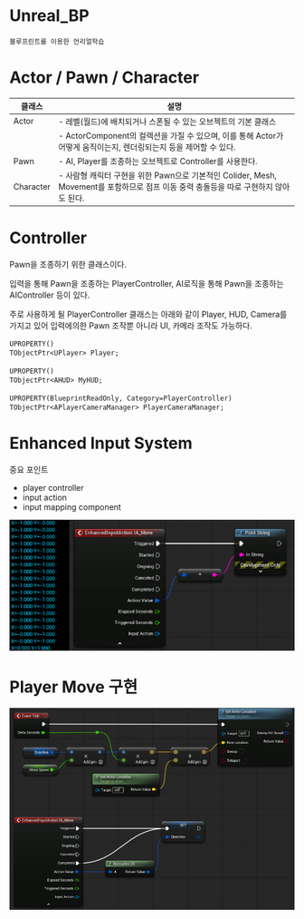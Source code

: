 # Unreal_BP

    블루프린트를 이용한 언리얼학습

# Actor / Pawn / Character

|클래스|설명|
|-|-|
|Actor|- 레벨(월드)에 배치되거나 스폰될 수 있는 오브젝트의 기본 클래스
||- ActorComponent의 컬렉션을 가질 수 있으며, 이를 통해 Actor가 어떻게 움직이는지, 렌더링되는지 등을 제어할 수 있다.|
|Pawn|- AI, Player를 조종하는 오브젝트로 Controller를 사용한다.|
|Character|- 사람형 캐릭터 구현을 위한 Pawn으로 기본적인 Colider, Mesh, Movement를 포함하므로 점프 이동 중력 충돌등을 따로 구현하지 않아도 된다.|

# Controller
Pawn을 조종하기 위한 클래스이다.

입력을 통해 Pawn을 조종하는 PlayerController, AI로직을 통해 Pawn을 조종하는 AIController 등이 있다.

주로 사용하게 될 PlayerController 클래스는 아래와 같이 Player, HUD, Camera를 가지고 있어 입력에의한 Pawn 조작뿐 아니라 UI, 카메라 조작도 가능하다.
```
UPROPERTY()
TObjectPtr<UPlayer> Player;

UPROPERTY()
TObjectPtr<AHUD> MyHUD;

UPROPERTY(BlueprintReadOnly, Category=PlayerController)
TObjectPtr<APlayerCameraManager> PlayerCameraManager;
```
# Enhanced Input System
중요 포인트
- player controller
- input action
- input mapping component

![인풋확인](images/Enhanced_Input.png)


# Player Move 구현

![간단한움직임](images/Simple_Move.png)